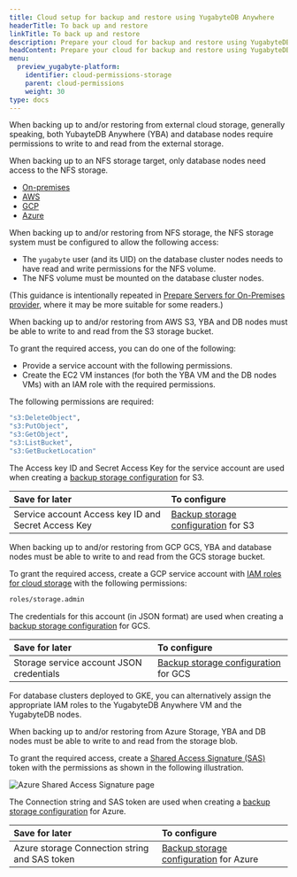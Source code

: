 ```yaml
---
title: Cloud setup for backup and restore using YugabyteDB Anywhere
headerTitle: To back up and restore
linkTitle: To back up and restore
description: Prepare your cloud for backup and restore using YugabyteDB Anywhere.
headContent: Prepare your cloud for backup and restore using YugabyteDB Anywhere
menu:
  preview_yugabyte-platform:
    identifier: cloud-permissions-storage
    parent: cloud-permissions
    weight: 30
type: docs
---
```


When backing up to and/or restoring from external cloud storage, generally speaking, both YubayteDB Anywhere (YBA) and database nodes require permissions to write to and read from the external storage.

When backing up to an NFS storage target, only database nodes need access to the NFS storage.

<ul class="nav nav-tabs-alt nav-tabs-yb custom-tabs">
  <li>
    <a href="#onprem" class="nav-link active" id="onprem-tab" data-toggle="tab"
      role="tab" aria-controls="onprem" aria-selected="true">
      <i class="fa-solid fa-building"></i>
      On-premises
    </a>
  </li>
  <li>
    <a href="#aws" class="nav-link" id="aws-tab" data-toggle="tab"
      role="tab" aria-controls="aws" aria-selected="false">
      <i class="fa-brands fa-aws"></i>
      AWS
    </a>
  </li>
  <li>
    <a href="#gcp" class="nav-link" id="gcp-tab" data-toggle="tab"
      role="tab" aria-controls="gcp" aria-selected="false">
      <i class="fa-brands fa-google"></i>
      GCP
    </a>
  </li>
  <li>
    <a href="#azure" class="nav-link" id="azure-tab" data-toggle="tab"
      role="tab" aria-controls="azure" aria-selected="false">
      <i class="fa-brands fa-microsoft"></i>
      Azure
    </a>
  </li>
</ul>

<div class="tab-content">
  <div id="onprem" class="tab-pane fade show active" role="tabpanel" aria-labelledby="onprem-tab">

When backing up to and/or restoring from NFS storage, the NFS storage system must be configured to allow the following access:

- The `yugabyte` user (and its UID) on the database cluster nodes needs to have read and write permissions for the NFS volume.
- The NFS volume must be mounted on the database cluster nodes.

(This guidance is intentionally repeated in [Prepare Servers for On-Premises provider](../../server-nodes-software/software-on-prem-manual/), where it may be more suitable for some readers.)

  </div>

  <div id="aws" class="tab-pane fade" role="tabpanel" aria-labelledby="aws-tab">

When backing up to and/or restoring from AWS S3, YBA and DB nodes must be able to write to and read from the S3 storage bucket.

To grant the required access, you can do one of the following:

- Provide a service account with the following permissions.
- Create the EC2 VM instances (for both the YBA VM and the DB nodes VMs) with an IAM role with the required permissions.

The following permissions are required:

```sh
"s3:DeleteObject",
"s3:PutObject",
"s3:GetObject",
"s3:ListBucket",
"s3:GetBucketLocation"
```

The Access key ID and Secret Access Key for the service account are used when creating a [backup storage configuration](../../../back-up-restore-universes/configure-backup-storage/#amazon-s3) for S3.

| Save for later | To configure |
| :--- | :--- |
| Service account Access key ID and Secret Access Key | [Backup storage configuration](../../../back-up-restore-universes/configure-backup-storage/#amazon-s3) for S3 |

  </div>

  <div id="gcp" class="tab-pane fade" role="tabpanel" aria-labelledby="gcp-tab">

When backing up to and/or restoring from GCP GCS, YBA and database nodes must be able to write to and read from the GCS storage bucket.

To grant the required access, create a GCP service account with [IAM roles for cloud storage](https://cloud.google.com/storage/docs/access-control/iam-roles) with the following permissions:

```sh
roles/storage.admin
```

The credentials for this account (in JSON format) are used when creating a [backup storage configuration](../../../back-up-restore-universes/configure-backup-storage/#google-cloud-storage) for GCS.

| Save for later | To configure |
| :--- | :--- |
| Storage service account JSON credentials | [Backup storage configuration](../../../back-up-restore-universes/configure-backup-storage/#google-cloud-storage) for GCS |

For database clusters deployed to GKE, you can alternatively assign the appropriate IAM roles to the YugabyteDB Anywhere VM and the YugabyteDB nodes.

  </div>

  <div id="azure" class="tab-pane fade" role="tabpanel" aria-labelledby="azure-tab">

When backing up to and/or restoring from Azure Storage, YBA and DB nodes must be able to write to and read from the storage blob.

To grant the required access, create a [Shared Access Signature (SAS)](https://learn.microsoft.com/en-us/azure/storage/common/storage-sas-overview) token with the permissions as shown in the following illustration.

![Azure Shared Access Signature page](/images/yp/cloud-provider-configuration-backup-azure-generate-token.png)

The Connection string and SAS token are used when creating a [backup storage configuration](../../../back-up-restore-universes/configure-backup-storage/#azure-storage) for Azure.

| Save for later | To configure |
| :--- | :--- |
| Azure storage Connection string and SAS token | [Backup storage configuration](../../../back-up-restore-universes/configure-backup-storage/#azure-storage) for Azure |

  </div>

</div>
